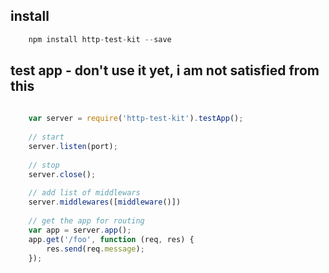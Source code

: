 ## install
```javascript
    npm install http-test-kit --save
```


## test app - don't use it yet, i am not satisfied from this
```javascript
    
    var server = require('http-test-kit').testApp();
    
    // start
    server.listen(port);
    
    // stop
    server.close();
    
    // add list of middlewars
    server.middlewares([middleware()])
    
    // get the app for routing
    var app = server.app();
    app.get('/foo', function (req, res) {
        res.send(req.message);
    });

    
```


